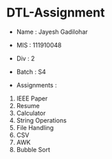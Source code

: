 # DTL-Assignment

* Name : Jayesh Gadilohar 
* MIS : 111910048
* Div : 2
* Batch : S4

* Assignments :
1. IEEE Paper
2. Resume
3. Calculator
4. String Operations
5. File Handling
6. CSV
7. AWK
8. Bubble Sort
